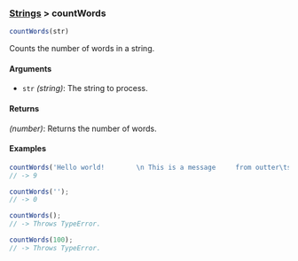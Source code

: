 ### [Strings](../) > countWords

```js
countWords(str)
```

Counts the number of words in a string.

#### Arguments

- `str` _(string)_: The string to process.

#### Returns

_(number)_: Returns the number of words.

#### Examples
```js
countWords('Hello world!        \n This is a message     from outter\tspace.');
// -> 9

countWords('');
// -> 0

countWords();
// -> Throws TypeError.

countWords(100);
// -> Throws TypeError.
```
